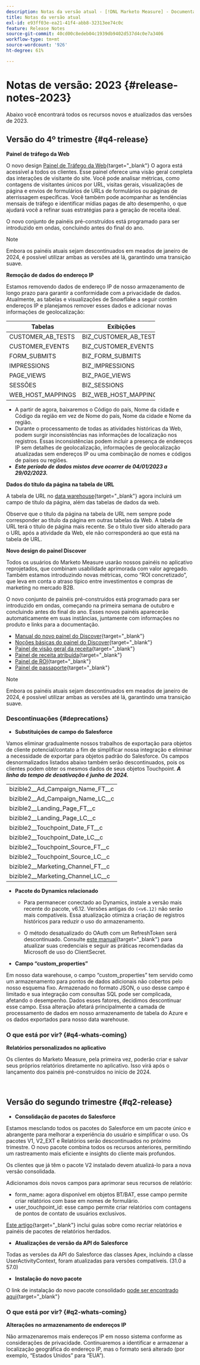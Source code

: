 ```yaml
---
description: Notas da versão atual - [!DNL Marketo Measure] - Documentação do produto
title: Notas da versão atual
exl-id: e93ff03e-ea21-41f4-abb8-32313ee74c0c
feature: Release Notes
source-git-commit: 40cd00c8edeb04c1939db9402d537d4c0e7a3406
workflow-type: tm+mt
source-wordcount: '926'
ht-degree: 61%

---
```


# Notas de versão: 2023 {#release-notes-2023}

Abaixo você encontrará todos os recursos novos e atualizados das versões de 2023.

## Versão do 4º trimestre {#q4-release}

<p>

**Painel de tráfego da Web**

O novo design [Painel de Tráfego da Web](/help/marketo-measure-discover-ui/dashboards/web-traffic-dashboard.md){target="_blank"} O agora está acessível a todos os clientes. Esse painel oferece uma visão geral completa das interações de visitante do site. Você pode analisar métricas, como contagens de visitantes únicos por URL, visitas gerais, visualizações de página e envios de formulários de URLs de formulários ou páginas de aterrissagem específicas. Você também pode acompanhar as tendências mensais de tráfego e identificar mídias pagas de alto desempenho, o que ajudará você a refinar suas estratégias para a geração de receita ideal.

O novo conjunto de painéis pré-construídos está programado para ser introduzido em ondas, concluindo antes do final do ano.

>[!NOTE]
>
>Embora os painéis atuais sejam descontinuados em meados de janeiro de 2024, é possível utilizar ambas as versões até lá, garantindo uma transição suave.

**Remoção de dados do endereço IP**

Estamos removendo dados de endereço IP de nosso armazenamento de longo prazo para garantir a conformidade com a privacidade de dados. Atualmente, as tabelas e visualizações de Snowflake a seguir contêm endereços IP e planejamos remover esses dados e adicionar novas informações de geolocalização:

<table style="width:400px">
<thead>
  <tr>
    <th style="width:50%">Tabelas</th>
    <th>Exibições</th>
  </tr>
</thead>
<tbody>
  <tr>
    <td>CUSTOMER_AB_TESTS</td>
    <td>BIZ_CUSTOMER_AB_TESTS</td>
  </tr>
  <tr>
    <td>CUSTOMER_EVENTS</td>
    <td>BIZ_CUSTOMER_EVENTS</td>
  </tr>
  <tr>
    <td>FORM_SUBMITS</td>
    <td>BIZ_FORM_SUBMITS</td>
  </tr>
  <tr>
    <td>IMPRESSIONS</td>
    <td>BIZ_IMPRESSIONS</td>
  </tr>
  <tr>
    <td>PAGE_VIEWS</td>
    <td>BIZ_PAGE_VIEWS</td>
  </tr>
  <tr>
    <td>SESSÕES</td>
    <td>BIZ_SESSIONS</td>
  </tr>
  <tr>
    <td>WEB_HOST_MAPPINGS</td>
    <td>BIZ_WEB_HOST_MAPPINGS</td>
  </tr>
</tbody>
</table>

* A partir de agora, baixaremos o Código do país, Nome da cidade e Código da região em vez de Nome do país, Nome da cidade e Nome da região.
* Durante o processamento de todas as atividades históricas da Web, podem surgir inconsistências nas informações de localização nos registros. Essas inconsistências podem incluir a presença de endereços IP sem detalhes de geolocalização, informações de geolocalização atualizadas sem endereços IP ou uma combinação de nomes e códigos de países ou regiões.
* _**Este período de dados mistos deve ocorrer de 04/01/2023 a 29/02/2023.**_

**Dados do título da página na tabela de URL**

A tabela de URL no [data warehouse](/help/marketo-measure-data-warehouse/data-warehouse-schema.md){target="_blank"} agora incluirá um campo de título da página, além das tabelas de dados da web.

Observe que o título da página na tabela de URL nem sempre pode corresponder ao título da página em outras tabelas da Web. A tabela de URL terá o título de página mais recente. Se o título tiver sido alterado para o URL após a atividade da Web, ele não corresponderá ao que está na tabela de URL.

**Novo design do painel Discover**

Todos os usuários do Marketo Measure usarão nossos painéis no aplicativo reprojetados, que combinam usabilidade aprimorada com valor agregado. Também estamos introduzindo novas métricas, como “ROI concretizado”, que leva em conta o atraso típico entre investimentos e compras de marketing no mercado B2B.

O novo conjunto de painéis pré-construídos está programado para ser introduzido em ondas, começando na primeira semana de outubro e concluindo antes do final do ano. Esses novos painéis aparecerão automaticamente em suas instâncias, juntamente com informações no produto e links para a documentação.

* [Manual do novo painel do Discover](/help/marketo-measure-discover-ui/dashboards/new-discover-dashboard-guide.md){target="_blank"}
* [Noções básicas do painel do Discover](/help/marketo-measure-discover-ui/dashboards/discover-dashboard-basics.md){target="_blank"}
* [Painel de visão geral da receita](/help/marketo-measure-discover-ui/dashboards/revenue-overview-dashboard.md){target="_blank"}
* [Painel de receita atribuída](/help/marketo-measure-discover-ui/dashboards/attributed-revenue-dashboard.md){target="_blank"}
* [Painel de ROI](/help/marketo-measure-discover-ui/dashboards/roi-dashboard.md){target="_blank"}
* [Painel de passaporte](/help/marketo-measure-discover-ui/dashboards/passport-dashboard.md){target="_blank"}

>[!NOTE]
>
>Embora os painéis atuais sejam descontinuados em meados de janeiro de 2024, é possível utilizar ambas as versões até lá, garantindo uma transição suave.

### Descontinuações {#deprecations}

<p>

* **Substituições de campo do Salesforce**

Vamos eliminar gradualmente nossos trabalhos de exportação para objetos de cliente potencial/contato a fim de simplificar nossa integração e eliminar a necessidade de exportar para objetos padrão do Salesforce. Os campos desnormalizados listados abaixo também serão descontinuados, pois os clientes podem obter os mesmos dados de seus objetos Touchpoint. _**A linha do tempo de desativação é junho de 2024.**_

<table style="width:300px">
<tbody>
  <tr>
    <td>bizible2__Ad_Campaign_Name_FT__c</td>
  </tr>
  <tr>
    <td>bizible2__Ad_Campaign_Name_LC__c</td>
  </tr>
  <tr>
    <td>bizible2__Landing_Page_FT__c</td>
  </tr>
  <tr>
    <td>bizible2__Landing_Page_LC__c</td>
  </tr>
  <tr>
    <td>bizible2__Touchpoint_Date_FT__c</td>
  </tr>
  <tr>
    <td>bizible2__Touchpoint_Date_LC__c</td>
  </tr>
  <tr>
    <td>bizible2__Touchpoint_Source_FT__c</td>
  </tr>
  <tr>
    <td>bizible2__Touchpoint_Source_LC__c</td>
  </tr>
  <tr>
    <td>bizible2__Marketing_Channel_FT__c</td>
  </tr>
  <tr>
    <td>bizible2__Marketing_Channel_LC__c</td>
  </tr>
</tbody>
</table>

* **Pacote do Dynamics relacionado**

   * Para permanecer conectado ao Dynamics, instale a versão mais recente do pacote, v6.12. Versões antigas do `(<v6.12)` não serão mais compatíveis. Essa atualização otimiza a criação de registros históricos para reduzir o uso do armazenamento.

   * O método desatualizado do OAuth com um RefreshToken será descontinuado. Consulte [este manual](/help/marketo-measure-and-dynamics/getting-started-with-marketo-measure-and-dynamics/oauth-with-azure-active-directory-for-dynamics-crm.md){target="_blank"} para atualizar suas credenciais e seguir as práticas recomendadas da Microsoft de uso do ClientSecret.

* **Campo “custom_properties”**

Em nosso data warehouse, o campo “custom_properties” tem servido como um armazenamento para pontos de dados adicionais não cobertos pelo nosso esquema fixo. Armazenado no formato JSON, o uso desse campo é limitado e sua integração com consultas SQL pode ser complicada, afetando o desempenho. Dados esses fatores, decidimos descontinuar esse campo. Essa alteração afetará principalmente a camada de processamento de dados em nosso armazenamento de tabela do Azure e os dados exportados para nosso data warehouse.

### O que está por vir? {#q4-whats-coming}

<p>

**Relatórios personalizados no aplicativo**

Os clientes do Marketo Measure, pela primeira vez, poderão criar e salvar seus próprios relatórios diretamente no aplicativo. Isso virá após o lançamento dos painéis pré-construídos no início de 2024.

<br>

## Versão do segundo trimestre {#q2-release}

<p>

* **Consolidação de pacotes do Salesforce**

Estamos mesclando todos os pacotes do Salesforce em um pacote único e abrangente para melhorar a experiência do usuário e simplificar o uso. Os pacotes V1, V2_EXT e Relatórios serão descontinuados no próximo trimestre. O novo pacote combina todos os recursos anteriores, permitindo um rastreamento mais eficiente e insights do cliente mais profundos.

Os clientes que já têm o pacote V2 instalado devem atualizá-lo para a nova versão consolidada.

Adicionamos dois novos campos para aprimorar seus recursos de relatório:

* form_name: agora disponível em objetos BT/BAT, esse campo permite criar relatórios com base em nomes de formulário.
* user_touchpoint_id: esse campo permite criar relatórios com contagens de pontos de contato de usuários exclusivos.

[Este artigo](/help/configuration-and-setup/marketo-measure-and-salesforce/salesforce-package-consolidation.md){target="_blank"} inclui guias sobre como recriar relatórios e painéis de pacotes de relatórios herdados.

* **Atualizações de versão da API do Salesforce**

Todas as versões da API do Salesforce das classes Apex, incluindo a classe UserActivityContext, foram atualizadas para versões compatíveis. (31.0 a 57.0)

* **Instalação do novo pacote**

O link de instalação do novo pacote consolidado [pode ser encontrado aqui](https://login.salesforce.com/packaging/installPackage.apexp?p0=04t1P000000VY6Z){target="_blank"}

### O que está por vir? {#q2-whats-coming}

<p>

**Alterações no armazenamento de endereços IP**

Não armazenaremos mais endereços IP em nosso sistema conforme as considerações de privacidade. Continuaremos a identificar e armazenar a localização geográfica do endereço IP, mas o formato será alterado (por exemplo, “Estados Unidos” para “EUA”).

